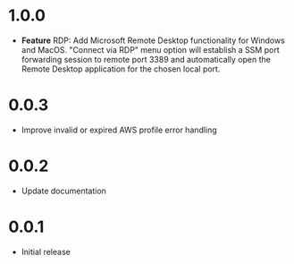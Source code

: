 # 1.0.0

- **Feature** RDP: Add Microsoft Remote Desktop functionality for Windows and MacOS. "Connect via RDP" menu option
will establish a SSM port forwarding session to remote port 3389 and automatically open the Remote Desktop application for the chosen local port.

# 0.0.3

- Improve invalid or expired AWS profile error handling

# 0.0.2

- Update documentation

# 0.0.1

- Initial release
